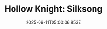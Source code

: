 ---
title: "Hollow Knight: Silksong"
id: 1030300
date: 2025-09-11T05:00:06.853Z
link: games/steam/recent/hollow-knight-silksong
image: http://media.steampowered.com/steamcommunity/public/images/apps/1030300/b4a999c1302e3ac123c041fd41bb8a34528c6ab5.jpg
playtime_2weeks: 1353
playtime_forever: 1353
playtime_windows_forever: 0
playtime_mac_forever: 0
playtime_linux_forever: 1353
playtime_deck_forever: 1353
---